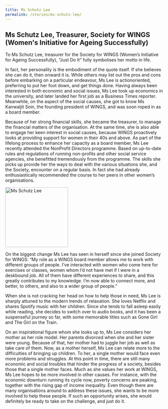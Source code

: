 ```yaml
---
title: Ms Schutz Lee
permalink: /stories/ms-schutz-lee/
---
```


## Ms Schutz Lee, Treasurer, Society for WINGS (Women's Initiative for Ageing Successfully)

To Ms Schutz Lee, treasurer for the Society for WINGS (Women’s Initiative for Ageing Successfully), “Just Do It” fully symbolises her motto in life.

In fact, her personality is the embodiment of the quote itself. If she believes she can do it, then onward it is. While others may list out the pros and cons before embarking on a particular endeavour, Ms Lee is actionoriented, preferring to put her foot down, and get things done. Having always been interested in both economic and social issues, Ms Lee took up economics in the university, and later landed her first job as a Business Times reporter. Meanwhile, on the aspect of the social causes, she got to know Ms Kanwaljit Soin, the founding president of WINGS, and was soon roped in as a board member.

Because of her strong financial skills, she became the treasurer, to manage the financial matters of the organisation. At the same time, she is also able to engage her keen interest in social causes, because WINGS proactively looks at providing support for women in their 40s and above. As part of the lifelong process to enhance her capacity as a board member, Ms Lee recently attended the NonProfit Directors programme. Based on up-to-date rules and regulations of running non-profits and other social service agencies, she benefitted tremendously from the programme. The skills she picks up provide her the ways to deal with the various situations she, and the Society, encounter on a regular basis. In fact she had already enthusiastically recommended the course to her peers in other women’s organisations.

<img alt="Ms Schutz Lee" src="/images/stories/pages/ms-schutz-lee.jpg" style="width: 200px; height: 191px;" />

On the biggest change Ms Lee has seen in herself since she joined Society for WINGS: “My role as a WINGS board member allows me to work with different groups of people. I’ve interacted with women who come here for exercises or classes, women whom I’d not have met if I were in a deskbound job. All of them have different experiences to share, and this greatly contributes to my knowledge. I’m now able to connect more, and better, to others, and also to a wider group of people.”

When she is not cracking her head on how to help those in need, Ms Lee is sharply attuned to the modern trends of relaxation. She loves Netflix and shares Spotify music with her children. Since she tends to fall asleep easily while reading, she decides to switch over to audio books, and it has been a suspenseful journey so far, with some memorable titles such as Gone Girl and The Girl on the Train.

On an inspirational figure whom she looks up to, Ms Lee considers her mother as her role model. Her parents divorced when she and her sister were young. Because of that, her mother had to juggle her job as well as take care of them. Now, as a mother herself, Ms Lee can relate more to the difficulties of bringing up children. To her, a single mother would face even more problems and struggles. At this point in time, there are still many economic and social troubles that hinder the progress of a society,
besides those that a single mother faces. Much as she values her work at WINGS, Ms Lee hopes to be more involved in other causes. For instance, with the economic downturn running its cycle now, poverty concerns are peaking, together with the rising gap of income inequality. Even though there are many organisations around to address these issues, she wants to be more involved to help these people. If such an opportunity arises, she would definitely be ready to take on the challenge, and just do it.
